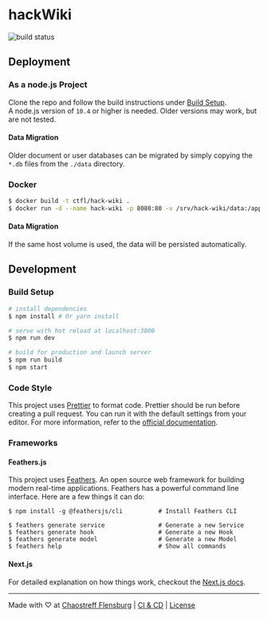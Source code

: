 # hackWiki

![build status](https://drone.ctfl.space/api/badges/chaostreff-flensburg/hackWiki/status.svg)

<!-- @TDOD: Inline About Section -->

## Deployment

### As a node.js Project

Clone the repo and follow the build instructions under [Build Setup](#build-setup).  
A node.js version of `10.4` or higher is needed. Older versions may work, but are not tested.

#### Data Migration

Older document or user databases can be migrated by simply copying the `*.db` files from the `./data` directory.

### Docker

```bash
$ docker build -t ctfl/hack-wiki .
$ docker run -d --name hack-wiki -p 8080:80 -v /srv/hack-wiki/data:/app/data ctfl/hack-wiki
```

#### Data Migration

If the same host volume is used, the data will be persisted automatically.

## Development

### Build Setup

```bash
# install dependencies
$ npm install # Or yarn install

# serve with hot reload at localhost:3000
$ npm run dev

# build for production and launch server
$ npm run build
$ npm start
```

### Code Style

This project uses [Prettier](https://prettier.io) to format code. Prettier should be run before creating a pull request. You can run it with the default settings from your editor. For more information, refer to the [official documentation](https://prettier.io).

### Frameworks

#### Feathers.js

This project uses [Feathers](http://feathersjs.com). An open source web framework for building modern real-time applications.
Feathers has a powerful command line interface. Here are a few things it can do:

```
$ npm install -g @feathersjs/cli          # Install Feathers CLI

$ feathers generate service               # Generate a new Service
$ feathers generate hook                  # Generate a new Hook
$ feathers generate model                 # Generate a new Model
$ feathers help                           # Show all commands
```

#### Next.js

For detailed explanation on how things work, checkout the [Next.js docs](https://nextjs.org/).

---

Made with ♡ at [Chaostreff Flensburg](https://twitter.com/chaos_fl) | [CI & CD](https://drone.ctfl.space/chaostreff-flensburg/hackWiki) | [License](./LICENSE)
